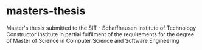 # masters-thesis
Master's thesis submitted to the SIT - Schaffhausen Institute of Technology Constructor Institute in partial fulfilment of the requirements for the degree of Master of Science in Computer Science and Software Engineering

